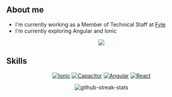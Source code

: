 ## About me
- I'm currently working as a Member of Technical Staff at [Fyle](https://www.fylehq.com/)
- I'm currently exploring Angular and Ionic

<p align="center">
<a href="https://www.linkedin.com/in/suyash-patil/">
   <img src="https://img.shields.io/badge/LinkedIn-0077B5?style=for-the-badge&logo=linkedin&logoColor=white">
</a>
</p>

## Skills
<p align="center">
<a href="#"><img alt="Ionic" src="https://img.shields.io/badge/Ionic-3880FF?style=for-the-badge&logo=ionic&logoColor=white"></a>
<a href="#"><img alt="Capacitor" src="https://img.shields.io/badge/Capacitor-119EFF?style=for-the-badge&logo=Capacitor&logoColor=white"></a>
<a href="#"><img alt="Angular" src="https://img.shields.io/badge/Angular-DD0031?style=for-the-badge&logo=angular&logoColor=white"></a>
<a href="#"><img alt="React" src="https://img.shields.io/badge/-ReactJs-61DAFB?logo=react&logoColor=white&style=for-the-badge"></a>
</p>
    
<p align="center">
    <img src="http://github-readme-streak-stats.herokuapp.com?user=suyashpatil78&theme=dark" alt="github-streak-stats"/>
</p>
